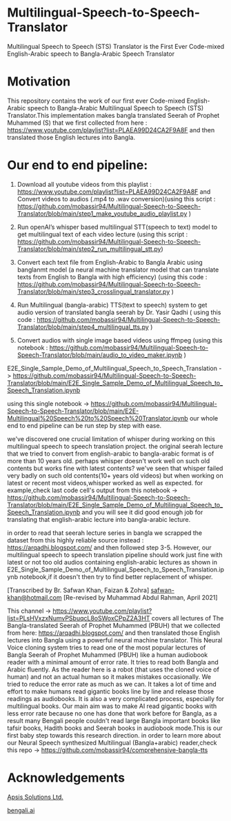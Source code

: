 # Multilingual-Speech-to-Speech-Translator
Multilingual Speech to Speech (STS) Translator is the First Ever Code-mixed English-Arabic speech  to Bangla-Arabic Speech Translator

# Motivation

This repository contains the work of our first ever  Code-mixed English-Arabic speech to Bangla-Arabic Multilingual Speech to Speech (STS) Translator.This implementation makes bangla translated Seerah of Prophet Muhammed (S) that we first collected from here : https://www.youtube.com/playlist?list=PLAEA99D24CA2F9A8F and then translated those English lectures into Bangla.


# Our end to end pipeline: 
1.	Download all youtube videos from this playlist : https://www.youtube.com/playlist?list=PLAEA99D24CA2F9A8F and Convert videos to audios (.mp4 to .wav conversion)(using this script : https://github.com/mobassir94/Multilingual-Speech-to-Speech-Translator/blob/main/step1_make_youtube_audio_playlist.py )

2.	Run openAI’s whisper based multilingual STT(speech to text) model to get multilingual text of each video lecture (using this script : https://github.com/mobassir94/Multilingual-Speech-to-Speech-Translator/blob/main/step2_run_multilingual_stt.py)

3.	Convert each text file from English-Arabic to Bangla Arabic using banglanmt model (a neural machine translator model that can translate texts from English to Bangla with high efficiency) (using this code : https://github.com/mobassir94/Multilingual-Speech-to-Speech-Translator/blob/main/step3_crosslingual_translator.py )

4.	Run Multilingual (bangla-arabic) TTS(text to speech) system to get audio version of translated bangla seerah by Dr. Yasir Qadhi ( using this code : https://github.com/mobassir94/Multilingual-Speech-to-Speech-Translator/blob/main/step4_multilingual_tts.py )

5.	Convert audios with single image based videos using ffmpeg (using this notebook : https://github.com/mobassir94/Multilingual-Speech-to-Speech-Translator/blob/main/audio_to_video_maker.ipynb )

E2E_Single_Sample_Demo_of_Multilingual_Speech_to_Speech_Translation -> https://github.com/mobassir94/Multilingual-Speech-to-Speech-Translator/blob/main/E2E_Single_Sample_Demo_of_Multilingual_Speech_to_Speech_Translation.ipynb 

using this single notebook -> https://github.com/mobassir94/Multilingual-Speech-to-Speech-Translator/blob/main/E2E-Multilingual%20Speech%20to%20Speech%20Translator.ipynb our whole end to end pipeline can be run step by step with ease.

we've discovered one crucial limitation of whisper during working on this multilingual speech to speech translation project. the original seerah lecture that we tried to convert from english-arabic to bangla-arabic format is of more than 10 years old. perhaps whisper doesn't work well on such old contents but works fine with latest contents? we've seen that whisper failed very badly on such old contents(10+ years old videos) but when working on latest or recent most videos,whisper worked as well as expected. for example,check last code cell's output from this notebook -> https://github.com/mobassir94/Multilingual-Speech-to-Speech-Translator/blob/main/E2E_Single_Sample_Demo_of_Multilingual_Speech_to_Speech_Translation.ipynb and you will see it did good enough job for translating that english-arabic lecture into bangla-arabic lecture.

in order to read that seerah lecture series in bangla we scrapped the dataset from this highly reliable source instead : https://arqadhi.blogspot.com/ and then followed step 3-5. However, our multilingual speech to speech translation pipeline should work just fine with latest or not too old audios containing english-arabic lectures as shown in E2E_Single_Sample_Demo_of_Multilingual_Speech_to_Speech_Translation.ipynb notebook,if it doesn't then try to find better replacement of whisper.

[Transcribed by Br. Safwan Khan, Faizan & Zohra]
safwan-khan@hotmail.com
[Re-revised by Muhammad Abdul Rahman, April 2021]

This channel -> https://www.youtube.com/playlist?list=PLsHVxzxNumvPSbuqcL8oSWoxCPpZ2A3HT covers all lectures of The Bangla-translated Seerah of Prophet Muhammed (PBUH) that we collected from here: https://arqadhi.blogspot.com/ and then translated those English lectures into Bangla using a powerful neural machine translator. This Neural Voice cloning system tries to read one of the most popular lectures of Bangla Seerah of Prophet Muhammed (PBUH) like a human audiobook reader with a minimal amount of error rate. It tries to read both Bangla and Arabic fluently. As the reader here is a robot (that uses the cloned voice of human) and not an actual human so it makes mistakes occasionally. We tried to reduce the error rate as much as we can. It takes a lot of time and effort to make humans read gigantic books line by line and release those readings as audiobooks. It is also a very complicated process, especially for multilingual books. Our main aim was to make AI read gigantic books with less error rate because no one has done that work before for Bangla, as a result many Bengali people couldn't read large Bangla important books like tafsir books, Hadith books and Seerah books in audiobook mode.This is our first baby step towards this research direction. in order to learn more about our Neural Speech synthesized Multilingual (Bangla+arabic) reader,check this repo -> https://github.com/mobassir94/comprehensive-bangla-tts



# Acknowledgements
[Apsis Solutions Ltd.](https://apsissolutions.com/)

[bengali.ai](https://bengali.ai/)
